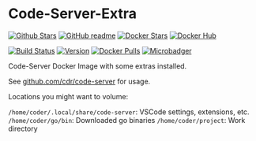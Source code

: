 # Code-Server-Extra

[![Github Stars](https://img.shields.io/github/stars/supersandro2000/docker-images.svg?maxAge=43200&label=Github%20Stars)](https://github.com/SuperSandro2000/docker-images)
[![GitHub readme](https://img.shields.io/badge/GitHub-readme-blue.svg)](https://github.com/SuperSandro2000/docker-images/blob/master/code-server-extra/README.md)
[![Docker Stars](https://img.shields.io/docker/stars/supersandro2000/code-server-extra.svg?label=Docker%20Stars&maxAge=43200)](https://hub.docker.com/r/supersandro2000/code-server-extra/)
[![Docker Hub](https://img.shields.io/badge/Docker-hub-blue.svg)](https://hub.docker.com/r/supersandro2000/code-server-extra/)

[![Build Status](https://img.shields.io/travis/SuperSandro2000/docker-images.svg?maxAge=43200)](https://travis-ci.org/SuperSandro2000/docker-images)
[![Version](https://img.shields.io/docker/v/supersandro2000/code-server-extra.svg?label=Version&sort=date&maxAge=43200)](https://hub.docker.com/r/supersandro2000/code-server-extra/)
[![Docker Pulls](https://img.shields.io/docker/pulls/supersandro2000/code-server-extra.svg?label=Docker%20Pulls&maxAge=43200)](https://hub.docker.com/r/supersandro2000/code-server-extra/)
[![Microbadger](https://images.microbadger.com/badges/image/supersandro2000/code-server-extra.svg)](https://microbadger.com/images/supersandro2000/code-server-extra)

Code-Server Docker Image with some extras installed.

See [github.com/cdr/code-server](https://github.com/cdr/code-server/) for usage.

Locations you might want to volume:

``/home/coder/.local/share/code-server``: VSCode settings, extensions, etc.
``/home/coder/go/bin``: Downloaded go binaries
``/home/coder/project``: Work directory
